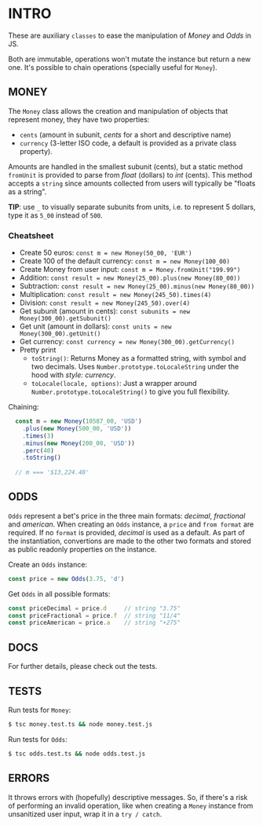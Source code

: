 # INTRO

These are auxiliary `classes` to ease the manipulation of _Money_ and _Odds_ in JS.

Both are immutable, operations won't mutate the instance but return a new one. It's possible to chain operations (specially useful for `Money`).


## MONEY

The `Money` class allows the creation and manipulation of objects that represent money, they have two properties:
- `cents` (amount in subunit, _cents_ for a short and descriptive name)
- `currency` (3-letter ISO code, a default is provided as a private class property).

Amounts are handled in the smallest subunit (cents), but a static method `fromUnit` is provided to parse from _float_ (dollars) to _int_ (cents). This method accepts a `string` since amounts collected from users will typically be "floats as a string".

**TIP**: use `_` to visually separate subunits from units, i.e. to represent 5 dollars, type it as `5_00` instead of `500`.

### **Cheatsheet**
- Create 50 euros: `const m = new Money(50_00, 'EUR')`
- Create 100 of the default currency: `const m = new Money(100_00)`
- Create Money from user input: `const m = Money.fromUnit("199.99")`
- Addition: `const result = new Money(25_00).plus(new Money(80_00))`
- Subtraction: `const result = new Money(25_00).minus(new Money(80_00))`
- Multiplication: `const result = new Money(245_50).times(4)`
- Division: `const result = new Money(245_50).over(4)`
- Get subunit (amount in cents): `const subunits = new Money(300_00).getSubunit()`
- Get unit (amount in dollars): `const units = new Money(300_00).getUnit()`
- Get currency: `const currency = new Money(300_00).getCurrency()`
- Pretty print
  - `toString()`: Returns Money as a formatted string, with symbol and two decimals. Uses `Number.prototype.toLocaleString` under the hood with _style: currency_.
  - `toLocale(locale, options)`: Just a wrapper around `Number.prototype.toLocaleString()` to give you full flexibility.

Chaining:
```javascript
  const m = new Money(10587_00, 'USD')
    .plus(new Money(500_00, 'USD'))
    .times(3)
    .minus(new Money(200_00, 'USD'))
    .perc(40)
    .toString()
  
  // m === '$13,224.40'
````


## ODDS

`Odds` represent a bet's price in the three main formats: _decimal_, _fractional_ and _american_. When creating an `Odds` instance, a `price` and `from format` are required. If no `format` is provided, _decimal_ is used as a default. As part of the instantiation, convertions are made to the other two formats and stored as public readonly properties on the instance.

Create an `Odds` instance:
```javascript
const price = new Odds(3.75, 'd')
```

Get `Odds` in all possible formats:
```javascript
const priceDecimal = price.d     // string "3.75"
const priceFractional = price.f  // string "11/4"
const priceAmerican = price.a    // string "+275"
```

## DOCS
For further details, please check out the tests.


## TESTS

Run tests for `Money`:
```sh
$ tsc money.test.ts && node money.test.js
```

Run tests for `Odds`:
```sh
$ tsc odds.test.ts && node odds.test.js
```


## ERRORS
It throws errors with (hopefully) descriptive messages. So, if there's a risk of performing an invalid operation, like when creating a `Money` instance from unsanitized user input, wrap it in a `try / catch`.

